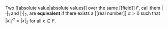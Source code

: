 Two [[absolute value|absolute values]] over the same [[field]] $F$, call them $|\cdot|_1$ and $|\cdot|_2$, are **equivalent** if there exists a [[real number]] $\alpha>0$ such that $|x|_1^\alpha = |x|_2$ for all $x\in F$.

